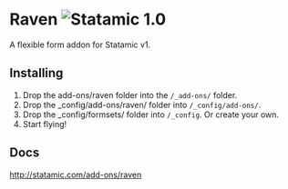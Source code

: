 # Raven ![Statamic 1.0](https://img.shields.io/badge/statamic-1.0-grey.svg?style=flat-square)
A flexible form addon for Statamic v1.

## Installing
1. Drop the add-ons/raven folder into the `/_add-ons/` folder.
2. Drop the _config/add-ons/raven/ folder into `/_config/add-ons/`.
3. Drop the _config/formsets/ folder into `/_config`. Or create your own.
4. Start flying!

## Docs
<http://statamic.com/add-ons/raven>
